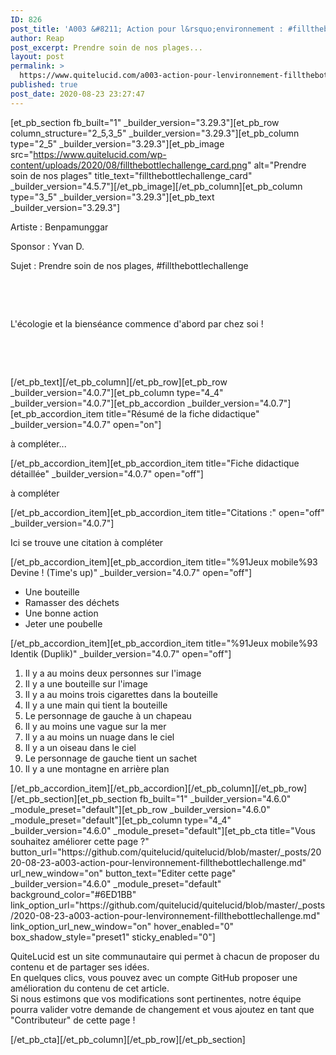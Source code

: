 ```yaml
---
ID: 826
post_title: 'A003 &#8211; Action pour l&rsquo;environnement : #fillthebottlechallenge'
author: Reap
post_excerpt: Prendre soin de nos plages...
layout: post
permalink: >
  https://www.quitelucid.com/a003-action-pour-lenvironnement-fillthebottlechallenge/
published: true
post_date: 2020-08-23 23:27:47
---
```

[et_pb_section fb_built="1" _builder_version="3.29.3"][et_pb_row column_structure="2_5,3_5" _builder_version="3.29.3"][et_pb_column type="2_5" _builder_version="3.29.3"][et_pb_image src="https://www.quitelucid.com/wp-content/uploads/2020/08/fillthebottlechallenge_card.png" alt="Prendre soin de nos plages" title_text="fillthebottlechallenge_card" _builder_version="4.5.7"][/et_pb_image][/et_pb_column][et_pb_column type="3_5" _builder_version="3.29.3"][et_pb_text _builder_version="3.29.3"]<p>Artiste : Benpamunggar</p>
<p>Sponsor : Yvan D.</p>
<p>Sujet : <span>Prendre soin de nos plages, #fillthebottlechallenge</span></p>
<p>&nbsp;</p>
<p>&nbsp;</p>
<p>L'écologie et la bienséance commence d'abord par chez soi !</p>
<p>&nbsp;</p>
<p>&nbsp;</p>[/et_pb_text][/et_pb_column][/et_pb_row][et_pb_row _builder_version="4.0.7"][et_pb_column type="4_4" _builder_version="4.0.7"][et_pb_accordion _builder_version="4.0.7"][et_pb_accordion_item title="Résumé de la fiche didactique" _builder_version="4.0.7" open="on"]<p>à compléter...</p>[/et_pb_accordion_item][et_pb_accordion_item title="Fiche didactique détaillée" _builder_version="4.0.7" open="off"]<p>à compléter</p>[/et_pb_accordion_item][et_pb_accordion_item title="Citations :" open="off" _builder_version="4.0.7"]<p>Ici se trouve une citation à compléter</p>[/et_pb_accordion_item][et_pb_accordion_item title="%91Jeux mobile%93 Devine ! (Time's up)" _builder_version="4.0.7" open="off"]<ul>
<li>Une bouteille</li>
<li>Ramasser des déchets</li>
<li>Une bonne action</li>
<li>Jeter une poubelle</li>
</ul>[/et_pb_accordion_item][et_pb_accordion_item title="%91Jeux mobile%93 Identik (Duplik)" _builder_version="4.0.7" open="off"]<ol>
<li>Il y a au moins deux personnes sur l'image</li>
<li>Il y a une bouteille sur l'image</li>
<li>Il y a au moins trois cigarettes dans la bouteille</li>
<li>Il y a une main qui tient la bouteille</li>
<li>Le personnage de gauche à un chapeau</li>
<li>Il y au moins une vague sur la mer</li>
<li>Il y a au moins un nuage dans le ciel</li>
<li>Il y a un oiseau dans le ciel</li>
<li>Le personnage de gauche tient un sachet</li>
<li>Il y a une montagne en arrière plan</li>
</ol>[/et_pb_accordion_item][/et_pb_accordion][/et_pb_column][/et_pb_row][/et_pb_section][et_pb_section fb_built="1" _builder_version="4.6.0" _module_preset="default"][et_pb_row _builder_version="4.6.0" _module_preset="default"][et_pb_column type="4_4" _builder_version="4.6.0" _module_preset="default"][et_pb_cta title="Vous souhaitez améliorer cette page ?" button_url="https://github.com/quitelucid/quitelucid/blob/master/_posts/2020-08-23-a003-action-pour-lenvironnement-fillthebottlechallenge.md" url_new_window="on" button_text="Editer cette page" _builder_version="4.6.0" _module_preset="default" background_color="#6ED1BB" link_option_url="https://github.com/quitelucid/quitelucid/blob/master/_posts/2020-08-23-a003-action-pour-lenvironnement-fillthebottlechallenge.md" link_option_url_new_window="on" hover_enabled="0" box_shadow_style="preset1" sticky_enabled="0"]<p>QuiteLucid est un site communautaire qui permet à chacun de proposer du contenu et de partager ses idées.<br /> En quelques clics, vous pouvez avec un compte GitHub proposer une amélioration du contenu de cet article.<br /> Si nous estimons que vos modifications sont pertinentes, notre équipe pourra valider votre demande de changement et vous ajoutez en tant que "Contributeur" de cette page !</p>
[/et_pb_cta][/et_pb_column][/et_pb_row][/et_pb_section]